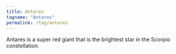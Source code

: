 ```yaml
---
title: Antares
tagname: "Antares"
permalink: /tag/antares
---
```


Antares is a super red giant that is the brightest star in the Scorpio constellation.
